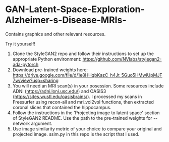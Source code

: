 # GAN-Latent-Space-Exploration-Alzheimer-s-Disease-MRIs-
Contains graphics and other relevant resources.

Try it yourself!
1) Clone the StyleGAN2 repo and follow their instructions to set up the appropriate Python environment: https://github.com/NVlabs/stylegan2-ada-pytorch
2) Download pre-trained weights here: https://drive.google.com/file/d/1e8HHqbKazC_h4Jt_5Guo5HMwiUpMJF7w/view?usp=sharing
3) You will need an MRI scan(s) in your posession. Some resources include ADNI (https://adni.loni.usc.edu/) and OASIS3 (https://sites.wustl.edu/oasisbrains/). I processed my scans in Freesurfer using recon-all and mri_vol2vol functions, then extracted coronal slices that contained the hippocampus.
4) Follow the instructions in the 'Projecting image to latent space' section of StyleGAN2 README. Use the path to the pre-trained weights for --network argument. 
5) Use image similarity metric of your choice to compare your original and projected image. ssim.py in this repo is the script that I used.

